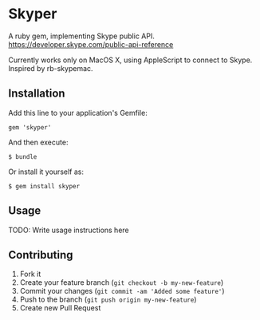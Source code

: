 # Skyper

A ruby gem, implementing Skype public API.
https://developer.skype.com/public-api-reference

Currently works only on MacOS X, using AppleScript to connect to Skype.
Inspired by rb-skypemac.


## Installation

Add this line to your application's Gemfile:

    gem 'skyper'

And then execute:

    $ bundle

Or install it yourself as:

    $ gem install skyper

## Usage

TODO: Write usage instructions here

## Contributing

1. Fork it
2. Create your feature branch (`git checkout -b my-new-feature`)
3. Commit your changes (`git commit -am 'Added some feature'`)
4. Push to the branch (`git push origin my-new-feature`)
5. Create new Pull Request
